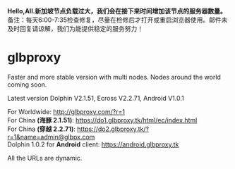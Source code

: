 <b>Hello,All.新加坡节点负载过大，我们会在接下来时间增加该节点的服务器数量。</b>
<br>备注：每天6:00-7:35检查修复，尽量在检修后才打开或重启浏览器使用。邮件未及时回复请谅解，我们为能提供稳定的服务努力！ </b>
# glbproxy
Faster and more stable version with multi nodes. Nodes around the world coming soon.

Latest version Dolphin V2.1.51, Ecross V2.2.71, Android V1.0.1

For Worldwide: http://glbproxy.com/?r=1 <br>
For China <b>(海豚 2.1.51)</b>: https://do1.glbproxy.tk/html/ec/index.html<br>
For China <b>(穿越 2.2.71)</b>: https://do2.glbproxy.tk/?r=1&name=admin@glbpx.com<br>
Dolphin 1.0.2 for <b>Android</b> client: https://android.glbproxy.tk

All the URLs are dynamic.
